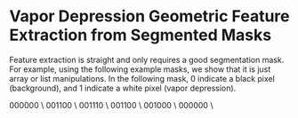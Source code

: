 # Vapor Depression Geometric Feature Extraction from Segmented Masks

Feature extraction is straight and only requires a good segmentation mask. For example, using the following example masks, we show that it is just array or list manipulations. In the following mask, 0 indicate a black pixel (background), and 1 indicate a white pixel (vapor depression). 

000000 \\
001100 \\
001110 \\
001100 \\
001000 \\
000000 \\
